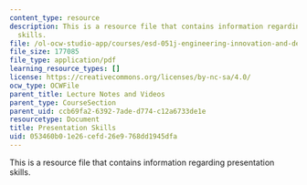 ```yaml
---
content_type: resource
description: This is a resource file that contains information regarding presentation
  skills.
file: /ol-ocw-studio-app/courses/esd-051j-engineering-innovation-and-design-fall-2012/053460b01e26cefd26e9768dd1945dfa_MITESD_051JF12_Lec14_2.pdf
file_size: 177085
file_type: application/pdf
learning_resource_types: []
license: https://creativecommons.org/licenses/by-nc-sa/4.0/
ocw_type: OCWFile
parent_title: Lecture Notes and Videos
parent_type: CourseSection
parent_uid: ccb69fa2-6392-7ade-d774-c12a6733de1e
resourcetype: Document
title: Presentation Skills
uid: 053460b0-1e26-cefd-26e9-768dd1945dfa
---
```

This is a resource file that contains information regarding presentation skills.